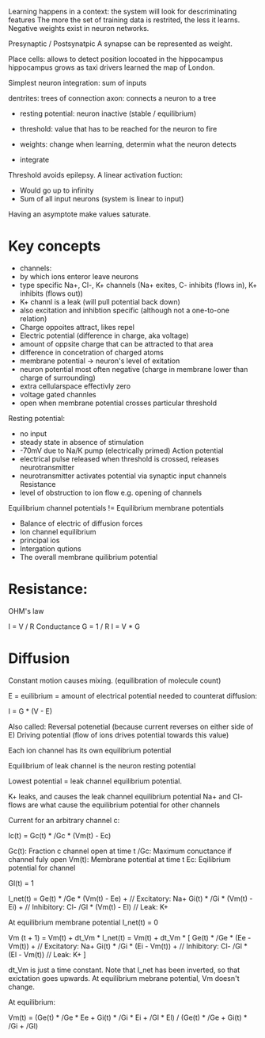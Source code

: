 Learning happens in a context: the system will look for descriminating features
The more the set of training data is restrited, the less it learns.
Negative weights exist in neuron networks.

Presynaptic / Postsynatpic
A synapse can be represented as weight.

Place cells:
allows to detect position
locoated in the hippocampus
hippocampus grows as taxi drivers learned the map of London.

Simplest neuron integration: sum of inputs

dentrites: trees of connection
axon: connects a neuron to a tree

- resting potential: neuron inactive (stable / equilibrium)
- threshold: value that has to be reached for the neuron to fire

- weights: change when learning, determin what the neuron detects
- integrate

Threshold avoids epilepsy.
A linear activation fuction:
- Would go up to infinity
- Sum of all input neurons (system is linear to input)

Having an asymptote make values saturate.

# Key concepts

- channels:
 - by which ions enteror leave neurons
 - type specific Na+, Cl-, K+ channels (Na+ exites, C- inhibits (flows in), K+ inhibits (flows out))
 - K+ channl is a leak (will pull potential back down)
 - also excitation and inhibtion specific (although not a one-to-one relation)
- Charge oppoites attract, likes repel
- Electric potential (difference in charge, aka voltage)
 - amount of oppsite charge that can be attracted to that area
 - difference in concetration of charged atoms
- membrane potential -> neuron's level of exitation
 - neuron potential most often negative (charge in membrane lower than charge of surrounding)
 - extra cellularspace effectivly zero
- voltage gated channles
 - open when membrane potential crosses particular threshold

Resting potential:
- no input
- steady state in absence of stimulation
- -70mV due to Na/K pump (electrically primed)
Action potential
- electrical pulse released when threshold is crossed, releases neurotransmitter
- neurotransmitter activates potential via synaptic input channels
Resistance
- level of obstruction to ion flow e.g. opening of channels


Equilibrium channel potentials != Equilibrium membrane potentials

- Balance of electric of diffusion forces
- Ion channel equilibrium
- principal ios
- Intergation qutions
- The overall membrane quilibrium potential

# Resistance:

OHM's law

I = V / R
Conductance G = 1 / R
I = V * G

# Diffusion
Constant motion causes mixing. (equilibration of molecule count)

E = euilibrium = amount of electrical potential needed to counterat diffusion:

I = G * (V - E)

Also called:
Reversal potenetial (because current reverses on either side of E)
Driving potential (flow of ions drives potential towards this value)

Each ion channel has its own equilibrium potential

Equilibrium of leak channel is the neuron resting potential

Lowest potential = leak channel equilibrium potential.

K+ leaks, and causes the leak channel equilibrium potential
Na+ and Cl- flows are what cause the equilibrium potential for other channels

Current for an arbitrary channel c:

Ic(t) = Gc(t) * /Gc * (Vm(t) - Ec)

Gc(t): Fraction c channel open at time t
/Gc: Maximum conuctance if channel fuly open
Vm(t): Membrane potential at time t
Ec: Eqilibrium potential for channel

Gl(t) = 1

I_net(t) = Ge(t) * /Ge * (Vm(t) - Ee) + // Excitatory: Na+
     	   Gi(t) * /Gi * (Vm(t) - Ei) + // Inhibitory: Cl-
     	           /Gl * (Vm(t) - El)   // Leak: K+

At equilibrium membrane potential I_net(t) = 0

Vm (t + 1) = Vm(t) + dt_Vm * I_net(t)
      	   = Vm(t) + dt_Vm * [
	   	   Ge(t) * /Ge * (Ee - Vm(t)) + // Excitatory: Na+
	 	   Gi(t) * /Gi * (Ei - Vm(t)) + // Inhibitory: Cl-
     	                   /Gl * (El - Vm(t))   // Leak: K+
		   ]

dt_Vm is just a time constant.
Note that I_net has been inverted, so that exictation goes upwards.
At equilibrium mebrane potential, Vm doesn't change.

At equilibrium:

Vm(t) = (Ge(t) * /Ge * Ee
       + Gi(t) * /Gi * Ei
       	       + /Gl * El)
      / (Ge(t) * /Ge
       + Gi(t) * /Gi
       	       + /Gl)

